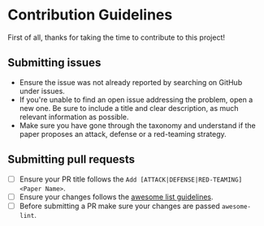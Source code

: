 # Contribution Guidelines

First of all, thanks for taking the time to contribute to this project!

## Submitting issues

- Ensure the issue was not already reported by searching on GitHub under issues.
- If you're unable to find an open issue addressing the problem, open a new one. Be sure to include a title and clear description, as much relevant information as possible.
- Make sure you have gone through the taxonomy and understand if the paper proposes an attack, defense or a red-teaming strategy.

## Submitting pull requests

- [ ] Ensure your PR title follows the `Add [ATTACK|DEFENSE|RED-TEAMING] <Paper Name>`.
- [ ] Ensure your changes follows the [awesome list guidelines][guidelines].
- [ ] Before submitting a PR make sure your changes are passed `awesome-lint`.

[guidelines]: https://github.com/sindresorhus/awesome/blob/master/pull_request_template.md#requirements-for-your-awesome-list